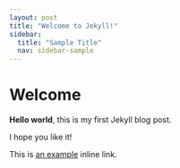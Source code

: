 ```yaml
---
layout: post
title: "Welcome to Jekyll!"
sidebar:
  title: "Sample Title"
  nav: sidebar-sample
---
```


# Welcome

**Hello world**, this is my first Jekyll blog post.

I hope you like it!

This is [an example](http://www.google.com/ "Title") inline link.
